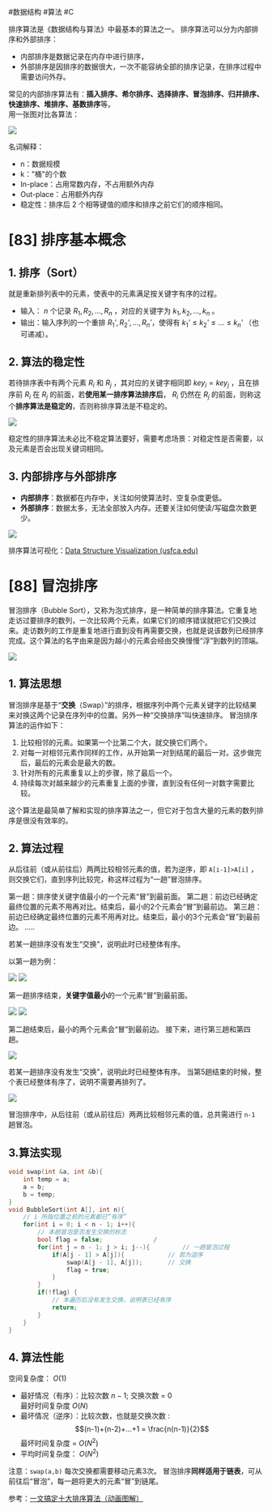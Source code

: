 #数据结构 #算法 #C

排序算法是《数据结构与算法》中最基本的算法之一。
排序算法可以分为内部排序和外部排序：
- 内部排序是数据记录在内存中进行排序，
- 外部排序是因排序的数据很大，一次不能容纳全部的排序记录，在排序过程中需要访问外存。

常见的内部排序算法有：**插入排序、希尔排序、选择排序、冒泡排序、归并排序、快速排序、堆排序、基数排序**等。  
用一张图对比各算法：

![](img/08_排序/01%20十大排序.jpg)

名词解释：
- n：数据规模
- k："桶"的个数
- In-place：占用常数内存，不占用额外内存
- Out-place：占用额外内存
- 稳定性：排序后 2 个相等键值的顺序和排序之前它们的顺序相同。

# [83] 排序基本概念
## 1. 排序（Sort）
就是重新排列表中的元素，使表中的元素满⾜按关键字有序的过程。
- 输⼊： $n$  个记录 $R_1, R_2,…, R_n$ ，对应的关键字为 $k_1, k_2,…, k_n$ 。  
- 输出：输⼊序列的⼀个重排 $R_1ʹ, R_2ʹ,…, R_nʹ$，使得有 $k_1ʹ≤k_2ʹ≤…≤k_nʹ$ （也可递减）。  

## 2. 算法的稳定性
若待排序表中有两个元素 $R_i$ 和 $R_j$ ，其对应的关键字相同即 $key_i = key_j$ ，且在排序前 $R_i$ 在 $R_j$ 的前⾯，若**使⽤某⼀排序算法排序后**， $R_i$ 仍然在 $R_j$ 的前⾯，则称这个**排序算法是稳定的**，否则称排序算法是不稳定的。

![](img/08_排序/02%20排序的稳定性.jpg)

稳定性的排序算法未必比不稳定算法要好，需要考虑场景：对稳定性是否需要，以及元素是否会出现关键词相同。
## 3. 内部排序与外部排序
- **内部排序**：数据都在内存中，关注如何使算法时、空复杂度更低。
- **外部排序**：数据太多，无法全部放入内存。还要关注如何使读/写磁盘次数更少。

![](img/08_排序/03%20内部排序%20VS%20外部排序.jpg)

排序算法可视化：[Data Structure Visualization (usfca.edu)](https://www.cs.usfca.edu/~galles/visualization/Algorithms.html)

# [88] 冒泡排序
冒泡排序（Bubble Sort），又称为泡式排序，是一种简单的排序算法。它重复地走访过要排序的数列，一次比较两个元素，如果它们的顺序错误就把它们交换过来。走访数列的工作是重复地进行直到没有再需要交换，也就是说该数列已经排序完成。这个算法的名字由来是因为越小的元素会经由交换慢慢“浮”到数列的顶端。

![](img/08_排序/Bubble_sort_animation.gif)
## 1. 算法思想
冒泡排序是基于“**交换**（Swap）”的排序，根据序列中两个元素关键字的⽐较结果来对换这两个记录在序列中的位置。另外一种“交换排序”叫快速排序。
冒泡排序算法的运作如下：
1. 比较相邻的元素。如果第一个比第二个大，就交换它们两个。
2. 对每一对相邻元素作同样的工作，从开始第一对到结尾的最后一对。这步做完后，最后的元素会是最大的数。
3. 针对所有的元素重复以上的步骤，除了最后一个。
4. 持续每次对越来越少的元素重复上面的步骤，直到没有任何一对数字需要比较。

这个算法是最简单了解和实现的排序算法之一，但它对于包含大量的元素的数列排序是很没有效率的。
## 2. 算法过程
从后往前（或从前往后）两两⽐较相邻元素的值，若为逆序，即 `A[i-1]>A[i]` ，则交换它们，直到序列比较完，称这样过程为“⼀趟”冒泡排序。

第⼀趟：排序使关键字值最⼩的⼀个元素“冒”到最前⾯。
第二趟：前边已经确定最终位置的元素不⽤再对⽐。结束后，最⼩的2个元素会“冒”到最前边。
第三趟：前边已经确定最终位置的元素不⽤再对⽐。结束后，最⼩的3个元素会“冒”到最前边。
.....

若某⼀趟排序没有发⽣“交换”，说明此时已经整体有序。

以第一趟为例：

![](img/08_排序/04%20冒泡排序1.jpg)
![](img/08_排序/05%20冒泡排序2.jpg)


第⼀趟排序结束，**关键字值最小**的⼀个元素“冒”到最前⾯。

![](img/08_排序/06%20冒泡排序3.jpg)
![](img/08_排序/07%20冒泡排序4.jpg)

第二趟结束后，最小的两个元素会“冒”到最前边。
接下来，进行第三趟和第四趟。

![](img/08_排序/08%20冒泡排序5.jpg)

若某⼀趟排序没有发⽣“交换”，说明此时已经整体有序。
当第5趟结束的时候，整个表已经整体有序了，说明不需要再排列了。

![](img/08_排序/09%20冒泡排序6.jpg)


冒泡排序中，从后往前（或从前往后）两两比较相邻元素的值，总共需进行 `n-1` 趟冒泡。

## 3.算法实现
```c
void swap(int &a, int &b){
    int temp = a;
    a = b;
    b = temp; 
}
void BubbleSort(int A[], int n){
    // i 所指位置之前的元素都已“有序”
    for(int i = 0; i < n - 1; i++){
        // 本趟冒泡是否发生交换的标志
        bool flag = false;              /
        for(int j = n - 1; j > i; j--){         // 一趟冒泡过程
            if(A[j - 1] > A[j]){            // 若为逆序
                swap(A[j - 1], A[j]);       // 交换
                flag = true;
            }
        }
        if(!flag) {
            // 本遍历后没有发生交换，说明表已经有序
            return;
        }
    }
}
```
## 4. 算法性能
空间复杂度： $O(1)$
- 最好情况（有序）：比较次数 $n-1$; 交换次数 = 0  
    最好时间复杂度 $O(N)$
- 最坏情况（逆序）：比较次数，也就是交换次数 : 
$$(n-1)+(n-2)+…+1 = \frac{n(n-1)}{2}$$ 
  最坏时间复杂度 = $O(N^2)$ 
- 平均时间复杂度： $O(N^2)$

注意：`swap(a,b)` 每次交换都需要移动元素3次。
冒泡排序**同样适⽤于链表**，可从前往后“冒泡”，每⼀趟将更⼤的元素“冒”到链尾。


参考：[一文搞定十大排序算法（动画图解）](https://cloud.tencent.com/developer/article/2008166)

